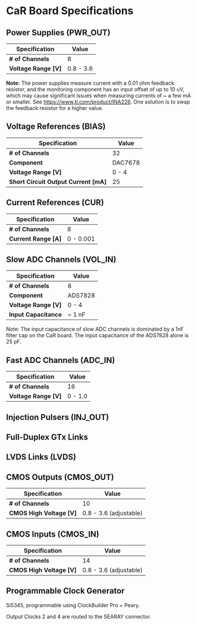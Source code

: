 # CaR Board Specifications


## Power Supplies (PWR_OUT)

| Specification | Value |
| --- | --- |
| **# of Channels** |  8 |
| **Voltage Range [V]**| 0.8 - 3.6 |

**Note:** The power supplies measure current with a 0.01 ohm feedback resistor, and the monitoring component has an input offset of up to 10 uV, which may cause significant issues when measuring currents of ~ a few mA or smaller. See https://www.ti.com/product/INA226. One solution is to swap the feedback resistor for a higher value. 


## Voltage References (BIAS)

| Specification | Value |
| --- | --- |
| **# of Channels** |  32 |
| **Component** | DAC7678 |
| **Voltage Range [V]**| 0 - 4 |
| **Short Circuit Output Current [mA]**| 25 |

## Current References (CUR)

| Specification | Value |
| --- | --- |
| **# of Channels** |  8 |
| **Current Range [A]**| 0 - 0.001 |

## Slow ADC Channels (VOL_IN)

| Specification | Value |
| --- | --- |
| **# of Channels** |  8 |
| **Component** | ADS7828 |
| **Voltage Range [V]**| 0 - 4 |
| **Input Capacitance**| ~ 1 nF |

Note: The input capacitance of slow ADC channels is dominated by a 1nF filter cap on the CaR board. The input capacitance of the ADS7828 alone is 25 pF. 


## Fast ADC Channels (ADC_IN)

| Specification | Value |
| --- | --- |
| **# of Channels** |  16 |
| **Voltage Range [V]**| 0 - 1.0 |

## Injection Pulsers (INJ_OUT)

## Full-Duplex GTx Links

## LVDS Links (LVDS)

## CMOS Outputs (CMOS_OUT)

| Specification | Value |
| --- | --- |
| **# of Channels** |  10 |
| **CMOS High Voltage [V]**| 0.8 - 3.6 (adjustable) |

## CMOS Inputs (CMOS_IN)

| Specification | Value |
| --- | --- |
| **# of Channels** |  14 |
| **CMOS High Voltage [V]**| 0.8 - 3.6 (adjustable) |

## Programmable Clock Generator

Si5345, programmable using ClockBuilder Pro + Peary.

Output Clocks 2 and 4 are routed to the SEARAY connector.
